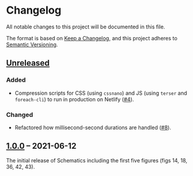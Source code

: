 # Changelog

All notable changes to this project will be documented in this file.

The format is based on [Keep a Changelog](https://keepachangelog.com/en/1.0.0/),
and this project adheres to [Semantic Versioning](https://semver.org/spec/v2.0.0.html).

## [Unreleased]

### Added

* Compression scripts for CSS (using `cssnano`) and JS (using `terser` and `foreach-cli`) to run in production on Netlify ([#4](https://github.com/elisehein/schematics/pull/4)).

### Changed

* Refactored how millisecond-second durations are handled ([#8](https://github.com/elisehein/schematics/pull/8)).

## [1.0.0] – 2021-06-12

The initial release of Schematics including the first five figures (figs 14, 18, 36, 42, 43).

[Unreleased]: https://github.com/elisehein/schematics/compare/1.0.0...staging
[1.0.0]: https://github.com/elisehein/schematics/compare/c8aa7d3e4fe78a3df0a3add04f7ba1d121b7a38e...1.0.0


